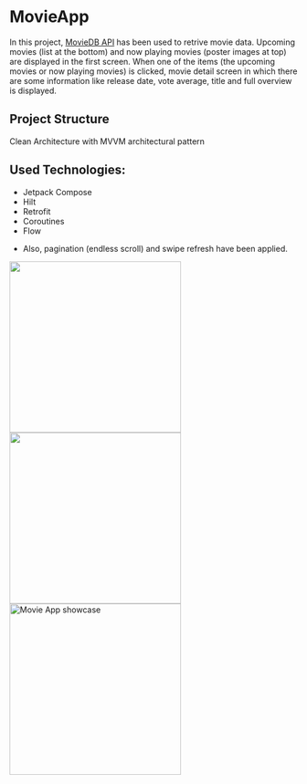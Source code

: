 # MovieApp

In this project, [MovieDB API](https://www.themoviedb.org/documentation/api) has been used to
retrive movie data. Upcoming movies (list at the bottom) and now playing movies (poster images at
top) are displayed in the first screen. When one of the items (the upcoming movies or now playing
movies) is clicked, movie detail screen in which there are some information like release date, vote
average, title and full overview is displayed.

## Project Structure

Clean Architecture with MVVM architectural pattern

## Used Technologies:

* Jetpack Compose
* Hilt
* Retrofit
* Coroutines
* Flow

- Also, pagination (endless scroll) and swipe refresh have been applied.

<img src="https://user-images.githubusercontent.com/34041050/152230488-6c25bb74-cc51-4e2c-9948-7caab62c9cf9.jpg" width="300">                                                     <img src="https://user-images.githubusercontent.com/34041050/152230474-7535bd4a-c848-4ac8-9399-9c8d7beb92ad.jpg" width="300">                                                   <img src="https://github.com/cyeksan/Video/blob/master/SVID_20220202_231011_1.gif" alt="Movie App showcase" title="Movie App showcase" width="300"/>
